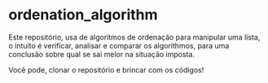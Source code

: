 # ordenation_algorithm
Este repositório, usa de algoritmos de ordenação para manipular uma lista, o intuito é verificar, analisar e comparar os algorithmos, para uma conclusão sobre qual se sai melor na situação imposta. 

Você pode, clonar o repositório e brincar com os códigos!

